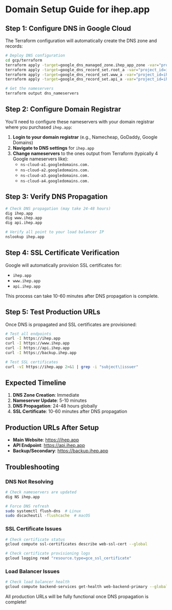 # Domain Setup Guide for ihep.app

## Step 1: Configure DNS in Google Cloud

The Terraform configuration will automatically create the DNS zone and records:

```bash
# Deploy DNS configuration
cd gcp/terraform
terraform apply -target=google_dns_managed_zone.ihep_app_zone -var="project_id=ihep-app"
terraform apply -target=google_dns_record_set.root_a -var="project_id=ihep-app"
terraform apply -target=google_dns_record_set.www_a -var="project_id=ihep-app"
terraform apply -target=google_dns_record_set.api_a -var="project_id=ihep-app"

# Get the nameservers
terraform output dns_nameservers
```

## Step 2: Configure Domain Registrar

You'll need to configure these nameservers with your domain registrar where you purchased `ihep.app`:

1. **Login to your domain registrar** (e.g., Namecheap, GoDaddy, Google Domains)
2. **Navigate to DNS settings** for `ihep.app`
3. **Change nameservers** to the ones output from Terraform (typically 4 Google nameservers like):
   - `ns-cloud-a1.googledomains.com.`
   - `ns-cloud-a2.googledomains.com.`
   - `ns-cloud-a3.googledomains.com.`
   - `ns-cloud-a4.googledomains.com.`

## Step 3: Verify DNS Propagation

```bash
# Check DNS propagation (may take 24-48 hours)
dig ihep.app
dig www.ihep.app
dig api.ihep.app

# Verify all point to your load balancer IP
nslookup ihep.app
```

## Step 4: SSL Certificate Verification

Google will automatically provision SSL certificates for:
- `ihep.app`
- `www.ihep.app`
- `api.ihep.app`

This process can take 10-60 minutes after DNS propagation is complete.

## Step 5: Test Production URLs

Once DNS is propagated and SSL certificates are provisioned:

```bash
# Test all endpoints
curl -I https://ihep.app
curl -I https://www.ihep.app
curl -I https://api.ihep.app
curl -I https://backup.ihep.app

# Test SSL certificates
curl -vI https://ihep.app 2>&1 | grep -i "subject\|issuer"
```

## Expected Timeline

1. **DNS Zone Creation**: Immediate
2. **Nameserver Update**: 5-10 minutes
3. **DNS Propagation**: 24-48 hours globally
4. **SSL Certificate**: 10-60 minutes after DNS propagation

## Production URLs After Setup

- **Main Website**: https://ihep.app
- **API Endpoint**: https://api.ihep.app
- **Backup/Secondary**: https://backup.ihep.app

## Troubleshooting

### DNS Not Resolving
```bash
# Check nameservers are updated
dig NS ihep.app

# Force DNS refresh
sudo systemctl flush-dns  # Linux
sudo dscacheutil -flushcache  # macOS
```

### SSL Certificate Issues
```bash
# Check certificate status
gcloud compute ssl-certificates describe web-ssl-cert --global

# Check certificate provisioning logs
gcloud logging read "resource.type=gce_ssl_certificate"
```

### Load Balancer Issues
```bash
# Check load balancer health
gcloud compute backend-services get-health web-backend-primary --global
```

All production URLs will be fully functional once DNS propagation is complete!